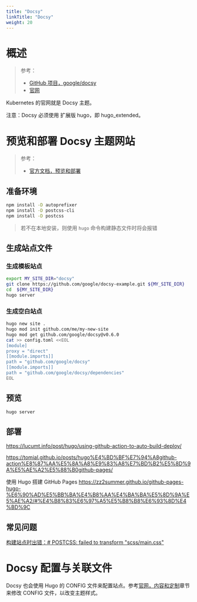 ```yaml
---
title: "Docsy"
linkTitle: "Docsy"
weight: 20
---
```


# 概述

> 参考：
> - [GitHub 项目，google/docsy](https://github.com/google/docsy)
> - [官网](https://www.docsy.dev/)

Kubernetes 的官网就是 Docsy 主题。

注意：Docsy 必须使用 扩展版 hugo，即 hugo_extended。

# 预览和部署 Docsy 主题网站

> 参考：
> - [官方文档，预览和部署](https://www.docsy.dev/docs/deployment/)

## 准备环境

```bash
npm install -D autoprefixer
npm install -D postcss-cli
npm install -D postcss
```

> 若不在本地安装，则使用 `hugo` 命令构建静态文件时将会报错

## 生成站点文件

### 生成模板站点

```bash
export MY_SITE_DIR="docsy"
git clone https://github.com/google/docsy-example.git ${MY_SITE_DIR}
cd  ${MY_SITE_DIR}
hugo server
```

### 生成空白站点

```Bash
hugo new site .
hugo mod init github.com/me/my-new-site
hugo mod get github.com/google/docsy@v0.6.0
cat >> config.toml <<EOL
[module]
proxy = "direct"
[[module.imports]]
path = "github.com/google/docsy"
[[module.imports]]
path = "github.com/google/docsy/dependencies"
EOL
```

## 预览

```bash
hugo server
```

## 部署

https://lucumt.info/post/hugo/using-github-action-to-auto-build-deploy/

https://tomial.github.io/posts/hugo%E4%BD%BF%E7%94%A8github-action%E8%87%AA%E5%8A%A8%E9%83%A8%E7%BD%B2%E5%8D%9A%E5%AE%A2%E5%88%B0github-pages/

使用 Hugo 搭建 GitHub Pages https://zz2summer.github.io/github-pages-hugo-%E6%90%AD%E5%BB%BA%E4%B8%AA%E4%BA%BA%E5%8D%9A%E5%AE%A2/#%E4%B8%83%E6%97%A5%E5%B8%B8%E6%93%8D%E4%BD%9C

## 常见问题

[构建站点时出错：# POSTCSS: failed to transform "scss/main.css"](https://github.com/google/docsy/issues/235)

# Docsy 配置与关联文件

Docsy 也会使用 Hugo 的 CONFIG 文件来配置站点。参考[官网，内容和定制](https://www.docsy.dev/docs/adding-content/)章节来修改 CONFIG 文件，以改变主题样式。


